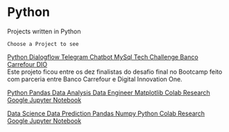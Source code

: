 # Python
Projects written in Python

    Choose a Project to see

[Python Dialogflow Telegram Chatbot MySql Tech Challenge Banco Carrefour DIO](https://github.com/vini-insight/techChallengeBancoCarrefourDIO)
<br>Este projeto ficou entre os dez finalistas do desafio final no Bootcamp feito com parceria entre Banco Carrefour e Digital Innovation One.</br>

[Python Pandas Data Analysis Data Engineer Matplotlib Colab Research Google Jupyter Notebook](https://github.com/vini-insight/Python_Pandas_Data_Analysis_Data_Engineer_Matplotlib_Colab_Research_Google_Jupyter_Notebook)

[Data Science Data Prediction Pandas Numpy Python Colab Research Google Jupyter Notebook](https://github.com/vini-insight/Data_Science_Data_Prediction_Pandas_Numpy_Python_Colab_Research_Google_Jupyter_Notebook)
